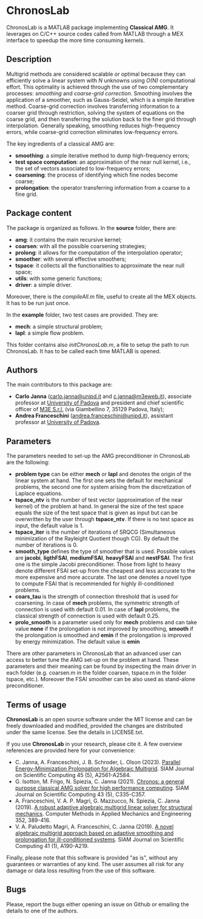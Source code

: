 # ChronosLab

ChronosLab is a MATLAB package implementing **Classical AMG**. It leverages on
C/C++ source codes called from MATLAB through a MEX interface to speedup the
more time consuming kernels.

## Description ##

Multigrid methods are considered scalable or optimal because they can
efficiently solve a linear system with *N* unknowns using *O(N)* computational
effort. This optimality is achieved through the use of two complementary
processes: *smoothing* and *coarse-grid correction*. Smoothing involves the
application of a smoother, such as Gauss-Seidel, which is a simple iterative
method. Coarse-grid correction involves transferring information to a coarser
grid through restriction, solving the system of equations on the coarse grid,
and then transferring the solution back to the finer grid through
interpolation. Generally speaking, smoothing reduces high-frequency errors,
while coarse-grid correction eliminates low-frequency errors.

The key ingredients of a classical AMG are:

* **smoothing**: a simple iterative method to dump high-frequency errors;
* **test space computation**: an approximation of the near null kernel, i.e.,
  the set of vectors associated to low-frequency errors;
* **coarsening**: the process of identifying which fine nodes become coarse;
* **prolongation**: the operator transferring information from a coarse to a
  fine grid.

## Package content ##

The package is organized as follows. In the **source** folder, there are:

* **amg**: it contains the main recursive kernel;
* **coarsen**: with all the possible coarsening strategies;
* **prolong**: it allows for the computation of the interpolation operator;
* **smoother**: with several effective smoothers;
* **tspace**: it collects all the functionalities to approximate the near null
  space;
* **utils**: with some generic functions;
* **driver**: a simple driver.

Moreover, there is the *compileAll.m* file, useful to create all the MEX
objects. It has to be run just once.

In the **example** folder, two test cases are provided. They are:

* **mech**: a simple structural problem;
* **lapl**: a simple flow problem.

This folder contains also *initChronosLab.m*, a file to setup the path to run
ChronosLab. It has to be called each time MATLAB is opened.

## Authors ##
The main contributors to this package are:

* **Carlo Janna** (carlo.janna@unipd.it and c.janna@m3eweb.it), associate
  professor at [University of Padova](https://www.unipd.it/en) and president
and chief scientific officer of [M3E S.r.l.](https://www.m3eweb.it) (via
Giambellino 7, 35129 Padova, Italy);
* **Andrea Franceschini** (andrea.franceschini@unipd.it), assistant professor
  at [University of Padova](https://www.unipd.it/en).

## Parameters ##
The parameters needed to set-up the AMG preconditioner in ChronosLab are the following:

* **problem type** can be either **mech** or **lapl** and denotes the origin of the linear
  system at hand. The first one sets the default for mechanical problems, the second one
  for system arising from the discretization of Laplace equations.
* **tspace_ntv** is the number of test vector (approximation of the near kernel) of the problem
  at hand. In general the size of the test space equals the size of the test space that is
  given as input but can be overwritten by the user through **tspace_ntv**. If there is no
  test space as input, the default value is 1.
* **tspace_iter** is the number of iterations of SRQCG (Simultaneous minimization of
  the Rayleight Quotient though CG). By default the number of iterations is 0.
* **smooth_type** defines the type of smoother that is used. Possible values are **jacobi**,
  **ligthFSAI**, **mediumFSAI**, **heavyFSAI** and **nestFSAI**. The first one is the simple
  Jacobi preconditioner. Those from light to heavy denote different FSAI set-up from the
  cheapest and less accurate to the more expensive and more accurate. The last one denotes
  a novel type to compute FSAI that is recommended for highly ill-conditioned problems.
* **coars_tau** is the strength of connection threshold that is used for coarsening. In case
  of **mech** problems, the symmetric strength of connection is used with default 0.01.
  In case of **lapl** problems, the classical strength of connection is used with default
  0.25.
* **prolo_smooth** is a parameter used only for **mech** problems and can take value **none**
  if the prolongation is not improved by smoothing, **smooth** if the prolongation is smoothed
  and **emin** if the prolongation is improved by energy minimization. The default value is
  **emin**

There are other parameters in ChronosLab that an advanced user can access to better tune
the AMG set-up on the problem at hand. These parameters and their meaning can be found by
inspecting the main driver in each folder (e.g. coarsen.m in the folder coarsen, tspace.m
in the folder tspace, etc.). Moreover the FSAI smoother can be also used as stand-alone
preconditioner.

## Terms of usage ##
**ChronosLab** is an open source software under the MIT license and can be
freely downloaded and modified, provided the changes are distributed under the
same license. See the details in LICENSE.txt.

If you use **ChronosLab** in your research, please cite it. A few overview
references are provided here for your convenience:

* C. Janna, A. Franceschini, J. B. Schroder, L. Olson (2023). [Parallel
  Energy-Minimization Prolongation for Algebraic
Multigrid](https://doi.org/10.1137/22M1513794). SIAM Journal on Scientific
Computing 45 (5), A2561-A2584.
* G. Isotton, M. Frigo, N. Spiezia, C. Janna (2021). [Chronos: a general
  purpose classical AMG solver for high performance
computing](https://doi.org/10.1137/21M1398586). SIAM Journal on Scientific
Computing 43 (5), C335-C357.
* A. Franceschini, V. A. P. Magri, G. Mazzucco, N. Spiezia, C. Janna (2019). [A
  robust adaptive algebraic multigrid linear solver for structural
mechanics](https://doi.org/10.1016/j.cma.2019.04.034). Computer Methods in
Applied Mechanics and Engineering 352, 389-416.
* V. A. Paludetto Magri, A. Franceschini, C. Janna (2019). [A novel algebraic
  multigrid approach based on adaptive smoothing and prolongation for
ill-conditioned systems](https://doi.org/10.1137/17M1161178). SIAM Journal on
Scientific Computing 41 (1), A190-A219.

Finally, please note that this software is provided "as is", without any
guarantees or warranties of any kind. The user assumes all risk for any damage
or data loss resulting from the use of this software.

## Bugs ##
Please, report the bugs either opening an issue on Github or emailing the
details to one of the authors.
